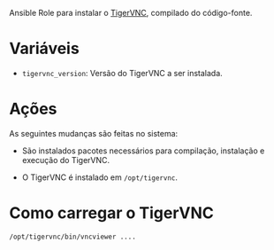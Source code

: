 Ansible Role para instalar o [TigerVNC](http://tigervnc.org/), compilado do
código-fonte.

# Variáveis

- `tigervnc_version`: Versão do TigerVNC a ser instalada.

# Ações

As seguintes mudanças são feitas no sistema:

- São instalados pacotes necessários para compilação, instalação e execução do
  TigerVNC.

- O TigerVNC é instalado em `/opt/tigervnc`.

# Como carregar o TigerVNC

```bash
/opt/tigervnc/bin/vncviewer ....
```

